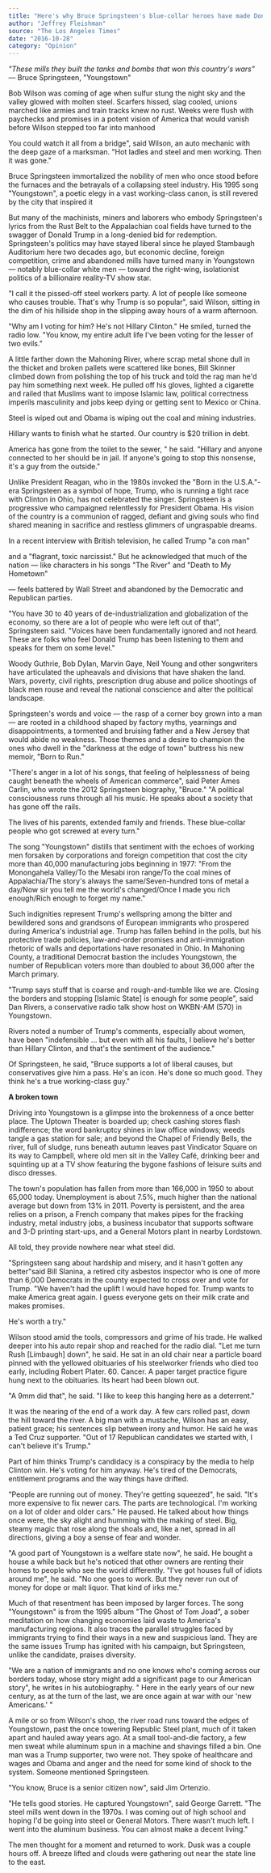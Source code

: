 ```yaml
---
title: "Here's why Bruce Springsteen's blue-collar heroes have made Donald Trump their rock star"
author: "Jeffrey Fleishman"
source: "The Los Angeles Times"
date: "2016-10-28"
category: "Opinion"
---
```


_"These mills they built the tanks and bombs that won this country's wars"_ — Bruce Springsteen, "Youngstown"

Bob Wilson was coming of age when sulfur stung the night sky and the valley glowed with molten steel. Scarfers hissed, slag cooled, unions marched like armies and train tracks knew no rust. Weeks were flush with paychecks and promises in a potent vision of America that would vanish before Wilson stepped too far into manhood

You could watch it all from a bridge", said Wilson, an auto mechanic with the deep gaze of a marksman. "Hot ladles and steel and men working. Then it was gone."

Bruce Springsteen immortalized the nobility of men who once stood before the furnaces and the betrayals of a collapsing steel industry. His 1995 song "Youngstown", a poetic elegy in a vast working-class canon, is still revered by the city that inspired it

But many of the machinists, miners and laborers who embody Springsteen's lyrics from the Rust Belt to the Appalachian coal fields have turned to the swagger of Donald Trump in a long-denied bid for redemption. Springsteen's politics may have stayed liberal since he played Stambaugh Auditorium here two decades ago, but economic decline, foreign competition, crime and abandoned mills have turned many in Youngstown — notably blue-collar white men — toward the right-wing, isolationist politics of a billionaire reality-TV show star.

"I call it the pissed-off steel workers party. A lot of people like someone who causes trouble. That's why Trump is so popular", said Wilson, sitting in the dim of his hillside shop in the slipping away hours of a warm afternoon.

"Why am I voting for him? He's not Hillary Clinton." He smiled, turned the radio low. "You know, my entire adult life I've been voting for the lesser of two evils."

A little farther down the Mahoning River, where scrap metal shone dull in the thicket and broken pallets were scattered like bones, Bill Skinner climbed down from polishing the top of his truck and told the rag man he'd pay him something next week. He pulled off his gloves, lighted a cigarette and railed that Muslims want to impose Islamic law, political correctness imperils masculinity and jobs keep dying or getting sent to Mexico or China.

Steel is wiped out and Obama is wiping out the coal and mining industries.

Hillary wants to finish what he started. Our country is $20 trillion in debt.

America has gone from the toilet to the sewer, " he said. "Hillary and anyone connected to her should be in jail. If anyone's going to stop this nonsense, it's a guy from the outside."

Unlike President Reagan, who in the 1980s invoked the "Born in the U.S.A."-era Springsteen as a symbol of hope, Trump, who is running a tight race with Clinton in Ohio, has not celebrated the singer. Springsteen is a progressive who campaigned relentlessly for President Obama. His vision of the country is a communion of ragged, defiant and giving souls who find shared meaning in sacrifice and restless glimmers of ungraspable dreams.

In a recent interview with British television, he called Trump "a con man"

and a "flagrant, toxic narcissist." But he acknowledged that much of the nation — like characters in his songs "The River" and "Death to My Hometown"

— feels battered by Wall Street and abandoned by the Democratic and Republican parties.

"You have 30 to 40 years of de-industrialization and globalization of the economy, so there are a lot of people who were left out of that", Springsteen said. "Voices have been fundamentally ignored and not heard. These are folks who feel Donald Trump has been listening to them and speaks for them on some level."

Woody Guthrie, Bob Dylan, Marvin Gaye, Neil Young and other songwriters have articulated the upheavals and divisions that have shaken the land. Wars, poverty, civil rights, prescription drug abuse and police shootings of black men rouse and reveal the national conscience and alter the political landscape.

Springsteen's words and voice — the rasp of a corner boy grown into a man — are rooted in a childhood shaped by factory myths, yearnings and disappointments, a tormented and bruising father and a New Jersey that would abide no weakness. Those themes and a desire to champion the ones who dwell in the "darkness at the edge of town" buttress his new memoir, "Born to Run."

"There's anger in a lot of his songs, that feeling of helplessness of being caught beneath the wheels of American commerce", said Peter Ames Carlin, who wrote the 2012 Springsteen biography, "Bruce." "A political consciousness runs through all his music. He speaks about a society that has gone off the rails.

The lives of his parents, extended family and friends. These blue-collar people who got screwed at every turn."

The song "Youngstown" distills that sentiment with the echoes of working men forsaken by corporations and foreign competition that cost the city more than 40,000 manufacturing jobs beginning in 1977: "From the Monongahela Valley/To the Mesabi iron range/To the coal mines of Appalachia/The story's always the same/Seven-hundred tons of metal a day/Now sir you tell me the world's changed/Once I made you rich enough/Rich enough to forget my name."

Such indignities represent Trump's wellspring among the bitter and bewildered sons and grandsons of European immigrants who prospered during America's industrial age. Trump has fallen behind in the polls, but his protective trade policies, law-and-order promises and anti-immigration rhetoric of walls and deportations have resonated in Ohio. In Mahoning County, a traditional Democrat bastion the includes Youngstown, the number of Republican voters more than doubled to about 36,000 after the March primary.

"Trump says stuff that is coarse and rough-and-tumble like we are. Closing the borders and stopping [Islamic State] is enough for some people", said Dan Rivers, a conservative radio talk show host on WKBN-AM (570) in Youngstown.

Rivers noted a number of Trump's comments, especially about women, have been "indefensible ... but even with all his faults, I believe he's better than Hillary Clinton, and that's the sentiment of the audience."

Of Springsteen, he said, "Bruce supports a lot of liberal causes, but conservatives give him a pass. He's an icon. He's done so much good. They think he's a true working-class guy."

**A broken town**

Driving into Youngstown is a glimpse into the brokenness of a once better place. The Uptown Theater is boarded up; check cashing stores flash indifference; the word bankruptcy shines in law office windows; weeds tangle a gas station for sale; and beyond the Chapel of Friendly Bells, the river, full of sludge, runs beneath autumn leaves past Vindicator Square on its way to Campbell, where old men sit in the Valley Café, drinking beer and squinting up at a TV show featuring the bygone fashions of leisure suits and disco dresses.

The town's population has fallen from more than 166,000 in 1950 to about 65,000 today. Unemployment is about 7.5%, much higher than the national average but down from 13% in 2011. Poverty is persistent, and the area relies on a prison, a French company that makes pipes for the fracking industry, metal industry jobs, a business incubator that supports software and 3-D printing start-ups, and a General Motors plant in nearby Lordstown.

All told, they provide nowhere near what steel did.

"Springsteen sang about hardship and misery, and it hasn't gotten any better"said Bill Slanina, a retired city asbestos inspector who is one of more than 6,000 Democrats in the county expected to cross over and vote for Trump. "We haven't had the uplift I would have hoped for. Trump wants to make America great again. I guess everyone gets on their milk crate and makes promises.

He's worth a try."

Wilson stood amid the tools, compressors and grime of his trade. He walked deeper into his auto repair shop and reached for the radio dial. "Let me turn Rush [Limbaugh] down", he said. He sat in an old chair near a particle board pinned with the yellowed obituaries of his steelworker friends who died too early, including Robert Plater. 60\. Cancer. A paper target practice figure hung next to the obituaries. Its heart had been blown out.

"A 9mm did that", he said. "I like to keep this hanging here as a deterrent."

It was the nearing of the end of a work day. A few cars rolled past, down the hill toward the river. A big man with a mustache, Wilson has an easy, patient grace; his sentences slip between irony and humor. He said he was a Ted Cruz supporter. "Out of 17 Republican candidates we started with, I can't believe it's Trump."

Part of him thinks Trump's candidacy is a conspiracy by the media to help Clinton win. He's voting for him anyway. He's tired of the Democrats, entitlement programs and the way things have drifted.

"People are running out of money. They're getting squeezed", he said. "It's more expensive to fix newer cars. The parts are technological. I'm working on a lot of older and older cars." He paused. He talked about how things once were, the sky alight and humming with the making of steel. Big, steamy magic that rose along the shoals and, like a net, spread in all directions, giving a boy a sense of fear and wonder.

"A good part of Youngstown is a welfare state now", he said. He bought a house a while back but he's noticed that other owners are renting their homes to people who see the world differently. "I've got houses full of idiots around me", he said. "No one goes to work. But they never run out of money for dope or malt liquor. That kind of irks me."

Much of that resentment has been imposed by larger forces. The song "Youngstown" is from the 1995 album "The Ghost of Tom Joad", a sober meditation on how changing economies laid waste to America's manufacturing regions. It also traces the parallel struggles faced by immigrants trying to find their ways in a new and suspicious land. They are the same issues Trump has ignited with his campaign, but Springsteen, unlike the candidate, praises diversity.

"We are a nation of immigrants and no one knows who's coming across our borders today, whose story might add a significant page to our American story", he writes in his autobiography. " Here in the early years of our new century, as at the turn of the last, we are once again at war with our 'new Americans.' "

A mile or so from Wilson's shop, the river road runs toward the edges of Youngstown, past the once towering Republic Steel plant, much of it taken apart and hauled away years ago. At a small tool-and-die factory, a few men sweat while aluminum spun in a machine and shavings filled a bin. One man was a Trump supporter, two were not. They spoke of healthcare and wages and Obama and anger and the need for some kind of shock to the system. Someone mentioned Springsteen.

"You know, Bruce is a senior citizen now", said Jim Ortenzio.

"He tells good stories. He captured Youngstown", said George Garrett. "The steel mills went down in the 1970s. I was coming out of high school and hoping I'd be going into steel or General Motors. There wasn't much left. I went into the aluminum business. You can almost make a decent living."

The men thought for a moment and returned to work. Dusk was a couple hours off. A breeze lifted and clouds were gathering out near the state line to the east.
